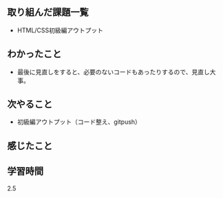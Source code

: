## 取り組んだ課題一覧
- HTML/CSS初級編アウトプット
## わかったこと
- 最後に見直しをすると、必要のないコードもあったりするので、見直し大事。
## 次やること
- 初級編アウトプット（コード整え、gitpush）
## 感じたこと
## 学習時間
2.5